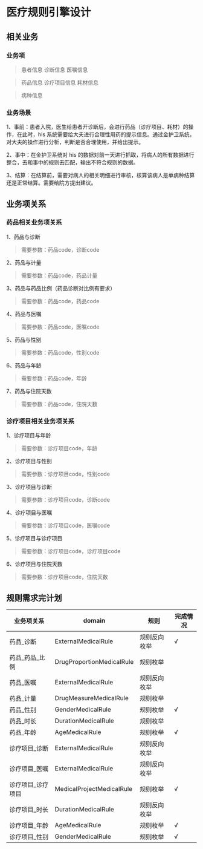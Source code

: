
# 医疗规则引擎设计

## 相关业务

### 业务项

> 患者信息
> 诊断信息
> 医嘱信息

> 药品信息
> 诊疗项目信息
> 耗材信息

> 病种信息

### 业务场景

1、事前：患者入院，医生给患者开诊断后，会进行药品（诊疗项目、耗材）的操作，在此时，his 系统需要给大夫进行合理性用药的提示信息。通过金护卫系统，对大夫的操作进行分析，判断是否合理使用，并给出提示。

2、事中：在金护卫系统对 his 的数据对前一天进行抓取，将病人的所有数据进行整合，去和事中的规则去匹配，输出不符合规则的数据。

3、结算：在结算前，需要对病人的相关明细进行审核，核算该病人是单病种结算还是正常结算。需要给院方提出建议。

## 业务项关系

### 药品相关业务项关系

1、药品与诊断

> 需要参数：药品code，诊断code

2、药品与计量

> 需要参数：药品code，药品计量

3、药品与药品比例（药品诊断对比例有要求）

> 需要参数：药品code，药品code

4、药品与医嘱

> 需要参数：药品code，医嘱code

5、药品与性别

> 需要参数：药品code，性别code

6、药品与年龄

> 需要参数：药品code，年龄

7、药品与住院天数

> 需要参数：药品code，住院天数

### 诊疗项目相关业务项关系

1、诊疗项目与年龄

> 需要参数：诊疗项目code，年龄

2、诊疗项目与性别

> 需要参数：诊疗项目code，性别code

3、诊疗项目与诊断

> 需要参数：诊疗项目code，诊断code

4、诊疗项目与医嘱

> 需要参数：诊疗项目code，医嘱code

5、诊疗项目与诊疗项目

> 需要参数：诊疗项目code，诊疗项目code

6、诊疗项目与住院天数

> 需要参数：诊疗项目code，住院天数


## 规则需求完计划

|  业务项关系  | domain | 规则 | 完成情况 | 
|  ----  | ----  | ----| ----|
| 药品_诊断  | ExternalMedicalRule | 规则反向枚举  | √ |
| 药品_药品_比例  | DrugProportionMedicalRule | 规则枚举  |  |
| 药品_医嘱  | ExternalMedicalRule | 规则反向枚举  | |
| 药品_计量  | DrugMeasureMedicalRule | 规则枚举  | |
| 药品_性别  | GenderMedicalRule | 规则枚举  | √ |
| 药品_时长  | DurationMedicalRule | 规则枚举  |  |
| 药品_年龄  | AgeMedicalRule | 规则枚举  | √ |
| 诊疗项目_诊断  | ExternalMedicalRule | 规则反向枚举  | |
| 诊疗项目_医嘱  | ExternalMedicalRule | 规则反向枚举  | |
| 诊疗项目_诊疗项目  | MedicalProjectMedicalRule | 规则枚举  | √ |
| 诊疗项目_时长  | DurationMedicalRule | 规则反向枚举  | |
| 诊疗项目_年龄  | AgeMedicalRule | 规则枚举  | √ |
| 诊疗项目_性别  | GenderMedicalRule | 规则枚举  | √ |